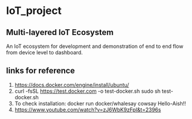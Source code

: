 # IoT_project
## Multi-layered IoT Ecosystem

An IoT ecosystem for development and demonstration of  end to end flow from device level to dashboard.

## links for reference
1. https://docs.docker.com/engine/install/ubuntu/
2. curl -fsSL https://test.docker.com -o test-docker.sh
sudo sh test-docker.sh
3. To check installation: docker run docker/whalesay cowsay Hello-Aish!!
4. https://www.youtube.com/watch?v=zJ6WbK9zFpI&t=2396s
